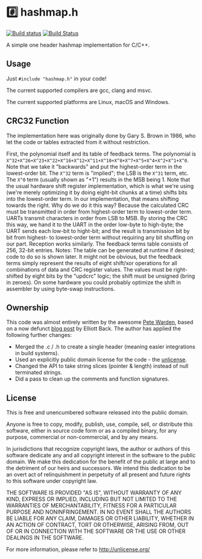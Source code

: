 # #️⃣ hashmap.h

[![Build status](https://ci.appveyor.com/api/projects/status/i2u3a0pw4pxprrcv?svg=true)](https://ci.appveyor.com/project/sheredom/hashmap-h)
[![Build Status](https://travis-ci.org/sheredom/hashmap.h.svg)](https://travis-ci.org/sheredom/hashmap.h)

A simple one header hashmap implementation for C/C++.

## Usage

Just `#include "hashmap.h"` in your code!

The current supported compilers are gcc, clang and msvc.

The current supported platforms are Linux, macOS and Windows.

## CRC32 Function

The implementation here was originally done by Gary S. Brown in 1986, who let
the code or tables extracted from it without restriction.

First, the polynomial itself and its table of feedback terms.  The polynomial is
`X^32+X^26+X^23+X^22+X^16+X^12+X^11+X^10+X^8+X^7+X^5+X^4+X^2+X^1+X^0`. Note that
we take it "backwards" and put the highest-order term in the lowest-order bit.
The `X^32` term is "implied"; the LSB is the `X^31` term, etc. The `X^0` term
(usually shown as "+1") results in the MSB being 1. Note that the usual hardware
shift register implementation, which is what we're using (we're merely
optimizing it by doing eight-bit chunks at a time) shifts bits into the
lowest-order term. In our implementation, that means shifting towards the right. 
Why do we do it this way? Because the calculated CRC must be transmitted in
order from highest-order term to lowest-order term. UARTs transmit characters in
order from LSB to MSB. By storing the CRC this way, we hand it to the UART in
the order low-byte to high-byte; the UART sends each low-bit to hight-bit; and
the result is transmission bit by bit from highest- to lowest-order term without
requiring any bit shuffling on our part. Reception works similarly. The feedback
terms table consists of 256, 32-bit entries. Notes: The table can be generated
at runtime if desired; code to do so is shown later. It might not be obvious,
but the feedback terms simply represent the results of eight shift/xor
operations for all combinations of data and CRC register values. The values must
be right-shifted by eight bits by the "updcrc" logic; the shift must be unsigned
(bring in zeroes). On some hardware you could probably optimize the shift in
assembler by using byte-swap instructions.

## Ownership

This code was almost entirely written by the awesome
[Pete Warden](https://twitter.com/petewarden), based on a now defunct
[blog post](https://web.archive.org/web/20160329102146/http://elliottback.com/wp/hashmap-implementation-in-c/)
by Elliott Back. The author has applied the following further changes:

- Merged the .c / .h to create a single header (meaning easier integrations in
  build systems).
- Used an explicitly public domain license for the code - the
  [unlicense](https://unlicense.org/).
- Changed the API to take string slices (pointer & length) instead of null
  terminated strings.
- Did a pass to clean up the comments and function signatures.

## License

This is free and unencumbered software released into the public domain.

Anyone is free to copy, modify, publish, use, compile, sell, or
distribute this software, either in source code form or as a compiled
binary, for any purpose, commercial or non-commercial, and by any
means.

In jurisdictions that recognize copyright laws, the author or authors
of this software dedicate any and all copyright interest in the
software to the public domain. We make this dedication for the benefit
of the public at large and to the detriment of our heirs and
successors. We intend this dedication to be an overt act of
relinquishment in perpetuity of all present and future rights to this
software under copyright law.

THE SOFTWARE IS PROVIDED "AS IS", WITHOUT WARRANTY OF ANY KIND,
EXPRESS OR IMPLIED, INCLUDING BUT NOT LIMITED TO THE WARRANTIES OF
MERCHANTABILITY, FITNESS FOR A PARTICULAR PURPOSE AND NONINFRINGEMENT.
IN NO EVENT SHALL THE AUTHORS BE LIABLE FOR ANY CLAIM, DAMAGES OR
OTHER LIABILITY, WHETHER IN AN ACTION OF CONTRACT, TORT OR OTHERWISE,
ARISING FROM, OUT OF OR IN CONNECTION WITH THE SOFTWARE OR THE USE OR
OTHER DEALINGS IN THE SOFTWARE.

For more information, please refer to <http://unlicense.org/>
